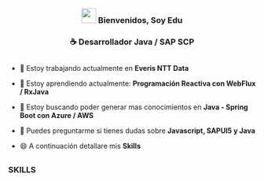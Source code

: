 <h3 align="center"><img src="https://media.giphy.com/media/IblZiTbdRjV6lMEapl/giphy.gif" width="30px"> Bienvenidos, Soy Edu </h3>

<h3 align="center">☕ Desarrollador Java / SAP SCP</h3>

### <h2 align="center"> 

- 🔭 Estoy trabajando actualmente en **Everis NTT Data**

- 🌱 Estoy aprendiendo actualmente: **<b> Programación Reactiva con WebFlux / RxJava </b>**

- 👯 Estoy buscando poder generar mas conocimientos en **<b> Java - Spring Boot con Azure / AWS </b>**

- 💬 Puedes preguntarme si tienes dudas sobre **Javascript, SAPUI5 y Java**

- 😄 A continuación detallare mis **Skills**

### <h2 align="center">

 ### <h2 align="center">
 <h3 align="left"> SKILLS </h3>

  ### <h2 align="center">
